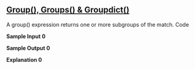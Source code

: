 ## **[Group(), Groups() & Groupdict()](https://www.hackerrank.com/challenges/re-group-groups)** 
A group() expression returns one or more subgroups of the match.
Code

**Sample Input 0**  

**Sample Output 0**

**Explanation 0**